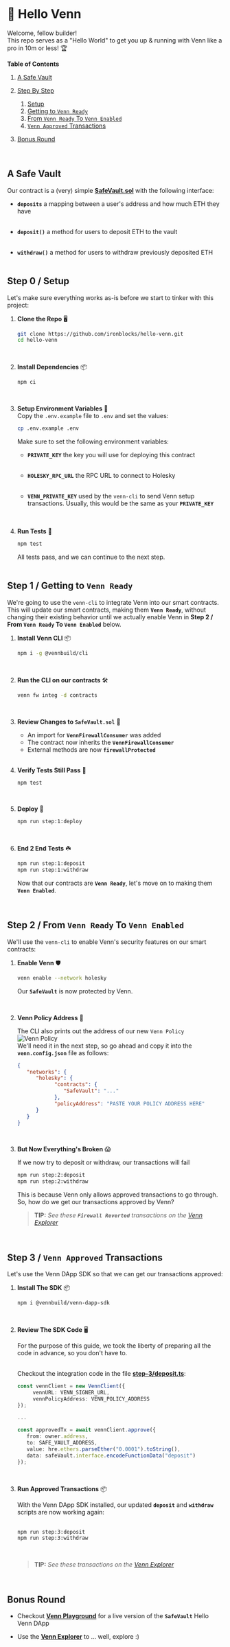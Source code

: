 # 👋 Hello Venn

Welcome, fellow builder!  
This repo serves as a "Hello World" to get you up & running with Venn like a pro in 10m or less! 🏆

**Table of Contents**

1. [A Safe Vault](#a-safe-vault)
2. [Step By Step](#step-0--setup)
   1. [Setup](#step-0--setup)
   2. [Getting to `Venn Ready`](#step-1--getting-to-venn-ready)
   3. [From `Venn Ready` To `Venn Enabled`](#step-2--from-venn-ready-to-venn-enabled)
   4. [`Venn Approved` Transactions](#step-3--venn-approved-transactions)

3. [Bonus Round](#bonus-round)

<br />

## A Safe Vault

Our contract is a (very) simple **[SafeVault.sol](contracts/SafeVault.sol)** with the following interface:

- **`deposits`**
  a mapping between a user's address and how much ETH they have <br /><br />

- **`deposit()`**
  a method for users to deposit ETH to the vault <br /><br />

- **`withdraw()`**
  a method for users to withdraw previously deposited ETH <br /><br />

## Step 0 / Setup

Let's make sure everything works as-is before we start to tinker with this project:

1. **Clone the Repo** 🖥️  

   ```bash
   git clone https://github.com/ironblocks/hello-venn.git
   cd hello-venn
   ```

   <br />

2. **Install Dependencies** 📦  

   ```bash
   npm ci
   ```

   <br />

3. **Setup Environment Variables** 🔑  
   Copy the `.env.example` file to `.env` and set the values:

   ```bash
   cp .env.example .env
   ```

   Make sure to set the following environment variables:
   - **`PRIVATE_KEY`**
      the key you will use for deploying this contract <br /><br />

   - **`HOLESKY_RPC_URL`**
      the RPC URL to connect to Holesky <br /><br />

   - **`VENN_PRIVATE_KEY`**
      used by the `venn-cli` to send Venn setup transactions. Usually, this would be the same as your **`PRIVATE_KEY`** <br /><br /><br />

4. **Run Tests** 🧪

   ```bash
   npm test
   ```

   All tests pass, and we can continue to the next step.
   <br /><br />

## Step 1 / Getting to `Venn Ready`

We're going to use the `venn-cli` to integrate Venn into our smart contracts. This will update our smart contracts, making them **`Venn Ready`**, without changing their existing behavior until we actually enable Venn in **Step 2 / From `Venn Ready` To `Venn Enabled`** below.

1. **Install Venn CLI** 📦  

   ```bash
   npm i -g @vennbuild/cli
   ```

   <br />

2. **Run the CLI on our contracts** 🛠️  

   ```bash
   venn fw integ -d contracts
   ```

   <br />

3. **Review Changes to `SafeVault.sol`** 🔎  

   - An import for **`VennFirewallConsumer`** was added
   - The contract now inherits the **`VennFirewallConsumer`**
   - External methods are now **`firewallProtected`**

   <br />

4. **Verify Tests Still Pass** 🧪

   ```bash
   npm test
   ```

   <br />

5. **Deploy** 🚀

   ```bash
   npm run step:1:deploy
   ```

   <br />

6. **End 2 End Tests** ☘️

   ```bash
   npm run step:1:deposit
   npm run step:1:withdraw
   ```

   Now that our contracts are **`Venn Ready`**, let's move on to making them **`Venn Enabled`**.

   <br />

## Step 2 / From `Venn Ready` To `Venn Enabled`

We'll use the `venn-cli` to enable Venn's security features on our smart contracts:

1. **Enable Venn** 🛡️  

   ```bash
   venn enable --network holesky
   ```

   Our **`SafeVault`** is now protected by Venn.

   <br />

2. **Venn Policy Address** 📌

   The CLI also prints out the address of our new `Venn Policy`
   ![Venn Policy](https://storage.googleapis.com/venn-engineering/venn-cli/venn-policy.png) <br />
   We'll need it in the next step, so go ahead and copy it into the **`venn.config.json`** file as follows:

   ```json
   {
      "networks": {
         "holesky": {
               "contracts": {
                  "SafeVault": "..."
               },
               "policyAddress": "PASTE YOUR POLICY ADDRESS HERE"
         }
      }
   }
   ```

   <br />

3. **But Now Everything's Broken** 😱  

   If we now try to deposit or withdraw, our transactions will fail

   ```bash
   npm run step:2:deposit
   npm run step:2:withdraw
   ```

   This is because Venn only allows approved transactions to go through.  
   So, how do we get our transactions approved by Venn?
   <br />

   > **TIP:** *See these **`Firewall Reverted`** transactions on the [Venn Explorer](https://explorer.venn.build)*

   <br />

## Step 3 / `Venn Approved` Transactions

Let's use the Venn DApp SDK so that we can get our transactions approved:

1. **Install The SDK** 📦  

   ```bash
   npm i @vennbuild/venn-dapp-sdk
   ```

   <br />

2. **Review The SDK Code** 🖥️  

   For the purpose of this guide, we took the liberty of preparing all the code in advance, so you don't have to. <br /><br />

   Checkout the integration code in the file **[step-3/deposit.ts](scripts/step-3/deposit.ts)**:

   ```typescript
   const vennClient = new VennClient({
        vennURL: VENN_SIGNER_URL,
        vennPolicyAddress: VENN_POLICY_ADDRESS
   });

   ...

   const approvedTx = await vennClient.approve({
      from: owner.address,
      to: SAFE_VAULT_ADDRESS,
      value: hre.ethers.parseEther("0.0001").toString(),
      data: safeVault.interface.encodeFunctionData("deposit")
   });
   ```

   <br />

3. **Run Approved Transactions** 📦  

   With the Venn DApp SDK installed, our updated **`deposit`** and **`withdraw`** scripts are now working again: <br /><br />

   ```bash
   npm run step:3:deposit
   npm run step:3:withdraw
   ```

   <br />

   > **TIP:** *See these transactions on the [Venn Explorer](https://explorer.venn.build)*

   <br />

## Bonus Round

- Checkout **[Venn Playground](https://playground.venn.build)** for a live version of the **`SafeVault`** Hello Venn DApp <br />

- Use the **[Venn Explorer](https://explorer.venn.build)** to ... well, explore :)
